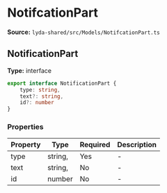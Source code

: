 # NotifcationPart

**Source:** `lyda-shared/src/Models/NotifcationPart.ts`

## NotificationPart

**Type:** interface

```typescript
export interface NotificationPart {
    type: string,
    text?: string,
    id?: number
}
```

### Properties

| Property | Type | Required | Description |
|----------|------|----------|-------------|
| type | string, | Yes | - |
| text | string, | No | - |
| id | number | No | - |

